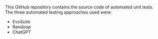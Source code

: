 This GitHub repository contains the source code of automated unit tests. 
The three automated testing approaches used were:
- EvoSuite
- Randoop
- ChatGPT
